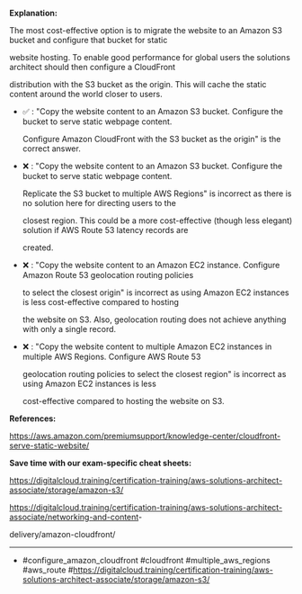 **Explanation:**

The most cost-effective option is to migrate the website to an Amazon S3 bucket and configure that bucket for static

website hosting. To enable good performance for global users the solutions architect should then configure a CloudFront

distribution with the S3 bucket as the origin. This will cache the static content around the world closer to users.

- ✅ :  "Copy the website content to an Amazon S3 bucket. Configure the bucket to serve static webpage content.

  Configure Amazon CloudFront with the S3 bucket as the origin" is the correct answer.

- ❌ :  "Copy the website content to an Amazon S3 bucket. Configure the bucket to serve static webpage content.

  Replicate the S3 bucket to multiple AWS Regions" is incorrect as there is no solution here for directing users to the

  closest region. This could be a more cost-effective (though less elegant) solution if AWS Route 53 latency records are

  created.

- ❌ :  "Copy the website content to an Amazon EC2 instance. Configure Amazon Route 53 geolocation routing policies

  to select the closest origin" is incorrect as using Amazon EC2 instances is less cost-effective compared to hosting

  the website on S3. Also, geolocation routing does not achieve anything with only a single record.

- ❌ :  "Copy the website content to multiple Amazon EC2 instances in multiple AWS Regions. Configure AWS Route 53

  geolocation routing policies to select the closest region" is incorrect as using Amazon EC2 instances is less

  cost-effective compared to hosting the website on S3.

**References:**

<https://aws.amazon.com/premiumsupport/knowledge-center/cloudfront-serve-static-website/>

**Save time with our exam-specific cheat sheets:**

<https://digitalcloud.training/certification-training/aws-solutions-architect-associate/storage/amazon-s3/>

<https://digitalcloud.training/certification-training/aws-solutions-architect-associate/networking-and-content>-

delivery/amazon-cloudfront/

----

- #configure_amazon_cloudfront #cloudfront #multiple_aws_regions #aws_route #<https://digitalcloud.training/certification-training/aws-solutions-architect-associate/storage/amazon-s3/>
